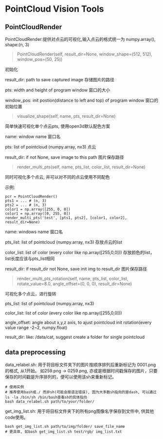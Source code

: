 # PointCloud Vision Tools
## PointCloudRender

PointCloudRender:提供对点云的可视化,输入点云的格式统一为   numpy.array(), shape:(n, 3)

> PointCloudRender(self, result_dir=None, window_shape=(512, 512), window_pos=(50, 25))

初始化

result_dir: path to save captured image 存储图片的路径

pts: width and height of program window 窗口的大小

window_pos: init postion(distance to left and top) of program window 窗口的初始位置

> visualize_shape(self, name, pts, result_dir=None)

简单快速可视化单个点云pts, 使用open3d默认配色方案

name: window name 窗口名

pts: list of pointcloud (numpy.array, nx3) 点云

result_dir: if not None, save image to this path 图片保存路径

> render_multi_pts(self, name, pts_list, color_list, result_dir=None)

同时可视化多个点云, 并可以对不同的点云使用不同配色

示例:

    pcr = PointCloudRender()
    pts1 = ... # (n, 3)
    pts2 = ... # (n, 3)
    color1 = np.array([255, 0, 0])
    color1 = np.array([0, 255, 0])
    render_multi_pts('test', [pts1, pts2], [color1, color2], result_dir=None)

name: windows name 窗口名

pts_list: list of pointcloud (numpy.array, nx3) 存放点云的list

color_list: list of color (every color like np.array([255,0,0])) 存放颜色的list，list长度应该与pts_list相同

result_dir: if result_dir not None, save init img to result_dir 图片保存路径

> render_multi_pts_rotation(self, name, pts_list, color_list, rotate_value=8.0, angle_offset=(0, 0, 0), result_dir=None)

可视化多个点云，进行旋转

pts_list: list of pointcloud (numpy.array, nx3)

color_list: list of color (every color like np.array([255,0,0]))

angle_offset: angle about x,y,z axis, to ajust pointcloud init rotation(every value range -2~2, numpy.float)

result_dir: like: /data/cat, suggest create a folder for single pointcloud

## data preprocessing

data_relabel.sh: 用于将目标文件夹下的图片按顺序排列后重新标记为 0001.png 的格式, 从1开始。 如259.png -> 0259.png, 亦或是根据时间戳保存的图片，只要保存的时间戳是升序排列的，便可以使用该sh来重新标记。

    # 使用实例
    # 推荐使用bash或./ 而非sh(可能会报语法错误), 因为大多数sh指向的是dash, 可以通过ls -la /bin/sh /bin/bash查看sh的具体指向
    bash data_relabel.sh path/to/your/folder/

get_img_list.sh: 用于将目标文件夹下的所有png图像名字保存到文件中, 供其他code使用。

    bash get_img_list.sh path/to/img/folder/ save_file_name
    # 更具体, 如bash get_img_list.sh test/rgb/ img_list.txt
